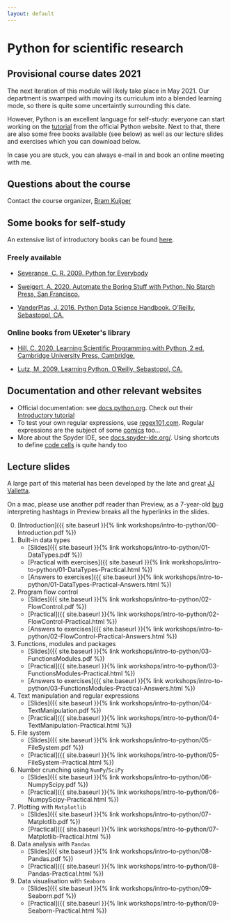 ```yaml
---
layout: default
---
```


# Python for scientific research

## Provisional course dates 2021

The next iteration of this module will likely take place in May 2021. Our department is swamped with moving its curriculum into a blended learning mode, so there is quite some uncertaintly surrounding this date.

However, Python is an excellent language for self-study: everyone can start working on the [tutorial](https://docs.python.org/3/tutorial/index.html) from the official Python website. Next to that, there are also some free books available (see below) as well as our lecture slides and exercises which you can download below. 

In case you are stuck, you can always e-mail in and book an online meeting with me.

## Questions about the course

Contact the course organizer, [Bram Kuijper](https://biosciences.exeter.ac.uk/staff/profile/index.php?web_id=Bram_Kuijper) 

## Some books for self-study
An extensive list of introductory books can be found [here](https://wiki.python.org/moin/IntroductoryBooks).

### Freely available

* [Severance, C. R. 2009. Python for Everybody](http://do1.dr-chuck.com/pythonlearn/EN_us/pythonlearn.pdf) 

*  [Sweigert, A. 2020. Automate the Boring Stuff with Python. No Starch Press, San Francisco.](https://automatetheboringstuff.com/2e/chapter0/) 


* [VanderPlas, J. 2016. Python Data Science Handbook. O’Reilly, Sebastopol, CA.](https://jakevdp.github.io/PythonDataScienceHandbook/) 

### Online books from UExeter's library

* [Hill, C. 2020. Learning Scientific Programming with Python, 2 ed. Cambridge University Press, Cambridge.](https://encore.exeter.ac.uk/iii/encore/record/C__Rb4338235) 

* [Lutz, M. 2009. Learning Python. O’Reilly, Sebastopol, CA.](https://encore.exeter.ac.uk/iii/encore/record/C__Rb2506095)


## Documentation and other relevant websites
* Official documentation: see [docs.python.org](https://docs.python.org/3/). Check out their [Introductory tutorial](https://docs.python.org/3/tutorial/index.html)
* To test your own regular expressions, use [regex101.com](https://regex101.com). Regular expressions are the subject of some [comics](https://xkcd.com/208/) too...
* More about the Spyder IDE, see [docs.spyder-ide.org/](https://docs.spyder-ide.org/). Using shortcuts to define [code cells](https://docs.spyder-ide.org/editor.html#defining-code-cells) is quite handy too 

## Lecture slides

A large part of this material has been developed by the late and great [JJ Valletta](https://www.gigrower.co.uk/2020/10/30/remembering-jj-valletta-1983-2020/). 

On a mac, please use another pdf reader than Preview, as a 7-year-old [bug](https://discussions.apple.com/thread/5192605) interpreting hashtags in Preview breaks all the hyperlinks in the slides.

0. [Introduction]({{ site.baseurl }}{% link workshops/intro-to-python/00-Introduction.pdf %})
1. Built-in data types
    * [Slides]({{ site.baseurl }}{% link workshops/intro-to-python/01-DataTypes.pdf %})
    * [Practical with exercises]({{ site.baseurl }}{% link workshops/intro-to-python/01-DataTypes-Practical.html %})
    * [Answers to exercises]({{ site.baseurl }}{% link workshops/intro-to-python/01-DataTypes-Practical-Answers.html %})
2. Program flow control
    * [Slides]({{ site.baseurl }}{% link workshops/intro-to-python/02-FlowControl.pdf %})
    * [Practical]({{ site.baseurl }}{% link workshops/intro-to-python/02-FlowControl-Practical.html %})
    * [Answers to exercises]({{ site.baseurl }}{% link workshops/intro-to-python/02-FlowControl-Practical-Answers.html %})
3. Functions, modules and packages
    * [Slides]({{ site.baseurl }}{% link workshops/intro-to-python/03-FunctionsModules.pdf %})
    * [Practical]({{ site.baseurl }}{% link workshops/intro-to-python/03-FunctionsModules-Practical.html %})
    * [Answers to exercises]({{ site.baseurl }}{% link workshops/intro-to-python/03-FunctionsModules-Practical-Answers.html %})
4. Text manipulation and regular expressions
    * [Slides]({{ site.baseurl }}{% link workshops/intro-to-python/04-TextManipulation.pdf %})
    * [Practical]({{ site.baseurl }}{% link workshops/intro-to-python/04-TextManipulation-Practical.html %})
5. File system
    * [Slides]({{ site.baseurl }}{% link workshops/intro-to-python/05-FileSystem.pdf %})
    * [Practical]({{ site.baseurl }}{% link workshops/intro-to-python/05-FileSystem-Practical.html %})
6. Number crunching using `NumPy`/`SciPy`
    * [Slides]({{ site.baseurl }}{% link workshops/intro-to-python/06-NumpyScipy.pdf %})
    * [Practical]({{ site.baseurl }}{% link workshops/intro-to-python/06-NumpyScipy-Practical.html %})
7. Plotting with `Matplotlib`
    * [Slides]({{ site.baseurl }}{% link workshops/intro-to-python/07-Matplotlib.pdf %})
    * [Practical]({{ site.baseurl }}{% link workshops/intro-to-python/07-Matplotlib-Practical.html %})
8. Data analysis with `Pandas`
    * [Slides]({{ site.baseurl }}{% link workshops/intro-to-python/08-Pandas.pdf %})
    * [Practical]({{ site.baseurl }}{% link workshops/intro-to-python/08-Pandas-Practical.html %})
9. Data visualisation with `Seaborn`
    * [Slides]({{ site.baseurl }}{% link workshops/intro-to-python/09-Seaborn.pdf %})
    * [Practical]({{ site.baseurl }}{% link workshops/intro-to-python/09-Seaborn-Practical.html %})
